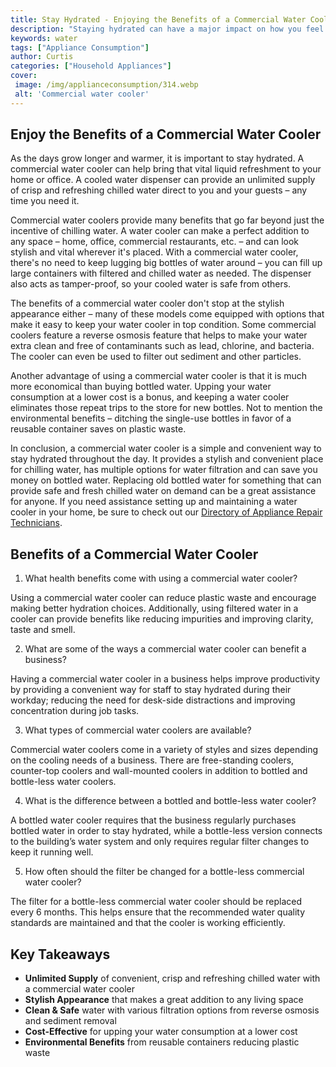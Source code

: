 ```yaml
---
title: Stay Hydrated - Enjoying the Benefits of a Commercial Water Cooler
description: "Staying hydrated can have a major impact on how you feel - explore the benefits of commercial water coolers and discover how they can help you start feeling great today"
keywords: water
tags: ["Appliance Consumption"]
author: Curtis
categories: ["Household Appliances"]
cover: 
 image: /img/applianceconsumption/314.webp
 alt: 'Commercial water cooler'
---
```

## Enjoy the Benefits of a Commercial Water Cooler

As the days grow longer and warmer, it is important to stay hydrated. A commercial water cooler can help bring that vital liquid refreshment to your home or office. A cooled water dispenser can provide an unlimited supply of crisp and refreshing chilled water direct to you and your guests – any time you need it.

Commercial water coolers provide many benefits that go far beyond just the incentive of chilling water. A water cooler can make a perfect addition to any space – home, office, commercial restaurants, etc. – and can look stylish and vital wherever it's placed. With a commercial water cooler, there's no need to keep lugging big bottles of water around – you can fill up large containers with filtered and chilled water as needed. The dispenser also acts as tamper-proof, so your cooled water is safe from others.

The benefits of a commercial water cooler don't stop at the stylish appearance either – many of these models come equipped with options that make it easy to keep your water cooler in top condition. Some commercial coolers feature a reverse osmosis feature that helps to make your water extra clean and free of contaminants such as lead, chlorine, and bacteria. The cooler can even be used to filter out sediment and other particles.

Another advantage of using a commercial water cooler is that it is much more economical than buying bottled water. Upping your water consumption at a lower cost is a bonus, and keeping a water cooler eliminates those repeat trips to the store for new bottles. Not to mention the environmental benefits – ditching the single-use bottles in favor of a reusable container saves on plastic waste.
 
In conclusion, a commercial water cooler is a simple and convenient way to stay hydrated throughout the day. It provides a stylish and convenient place for chilling water, has multiple options for water filtration and can save you money on bottled water. Replacing old bottled water for something that can provide safe and fresh chilled water on demand can be a great assistance for anyone. If you need assistance setting up and maintaining a water cooler in your home, be sure to check out our [Directory of Appliance Repair Technicians](./pages/appliance-repair-technicians).

## Benefits of a Commercial Water Cooler

1. What health benefits come with using a commercial water cooler?

Using a commercial water cooler can reduce plastic waste and encourage making better hydration choices. Additionally, using filtered water in a cooler can provide benefits like reducing impurities and improving clarity, taste and smell.

2. What are some of the ways a commercial water cooler can benefit a business?

Having a commercial water cooler in a business helps improve productivity by providing a convenient way for staff to stay hydrated during their workday; reducing the need for desk-side distractions and improving concentration during job tasks.

3. What types of commercial water coolers are available?

Commercial water coolers come in a variety of styles and sizes depending on the cooling needs of a business. There are free-standing coolers, counter-top coolers and wall-mounted coolers in addition to bottled and bottle-less water coolers.

4. What is the difference between a bottled and bottle-less water cooler?

A bottled water cooler requires that the business regularly purchases bottled water in order to stay hydrated, while a bottle-less version connects to the building’s water system and only requires regular filter changes to keep it running well.

5. How often should the filter be changed for a bottle-less commercial water cooler?

The filter for a bottle-less commercial water cooler should be replaced every 6 months. This helps ensure that the recommended water quality standards are maintained and that the cooler is working efficiently.

## Key Takeaways
- **Unlimited Supply** of convenient, crisp and refreshing chilled water with a commercial water cooler
- **Stylish Appearance** that makes a great addition to any living space
- **Clean & Safe** water with various filtration options from reverse osmosis and sediment removal
- **Cost-Effective** for upping your water consumption at a lower cost 
- **Environmental Benefits** from reusable containers reducing plastic waste
